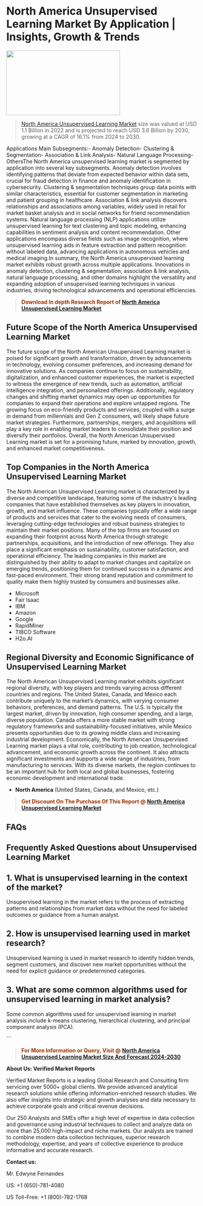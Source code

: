<p><h1>North America Unsupervised Learning Market By Application | Insights, Growth & Trends</h1><p><img class="aligncenter size-medium wp-image-105565" src="https://ffe5etoiles.com/wp-content/uploads/2025/01/MST7-300x171.png" alt="" width="300" height="171" /></p><blockquote><p><a href="https://www.verifiedmarketreports.com/download-sample/?rid=241118&utm_source=Github-NA&utm_medium=357" target="_blank">North America Unsupervised Learning Market</a> size was valued at USD 1.1 Billion in 2022 and is projected to reach USD 3.6 Billion by 2030, growing at a CAGR of 16.1% from 2024 to 2030.</p></blockquote>Applications Main Subsegments:- Anomaly Detection- Clustering & Segmentation- Association & Link Analysis- Natural Language Processing- OthersThe North America unsupervised learning market is segmented by application into several key subsegments. Anomaly detection involves identifying patterns that deviate from expected behavior within data sets, crucial for fraud detection in finance and anomaly identification in cybersecurity. Clustering & segmentation techniques group data points with similar characteristics, essential for customer segmentation in marketing and patient grouping in healthcare. Association & link analysis discovers relationships and associations among variables, widely used in retail for market basket analysis and in social networks for friend recommendation systems. Natural language processing (NLP) applications utilize unsupervised learning for text clustering and topic modeling, enhancing capabilities in sentiment analysis and content recommendation. Other applications encompass diverse fields such as image recognition, where unsupervised learning aids in feature extraction and pattern recognition without labeled data, advancing applications in autonomous vehicles and medical imaging.In summary, the North America unsupervised learning market exhibits robust growth across multiple applications. Innovations in anomaly detection, clustering & segmentation, association & link analysis, natural language processing, and other domains highlight the versatility and expanding adoption of unsupervised learning techniques in various industries, driving technological advancements and operational efficiencies.</p><blockquote><p><span style="color: #993300;"><strong>Download In depth Research Report of <a href="https://www.verifiedmarketreports.com/download-sample/?rid=241118&utm_source=Github-NA&utm_medium=357">North America Unsupervised Learning Market</a></strong></span></p></blockquote><h2>Future Scope of the North America Unsupervised Learning Market</h2><p>The future scope of the North American Unsupervised Learning market is poised for significant growth and transformation, driven by advancements in technology, evolving consumer preferences, and increasing demand for innovative solutions. As companies continue to focus on sustainability, digitalization, and enhanced customer experiences, the market is expected to witness the emergence of new trends, such as automation, artificial intelligence integration, and personalized offerings. Additionally, regulatory changes and shifting market dynamics may open up opportunities for companies to expand their operations and explore untapped regions. The growing focus on eco-friendly products and services, coupled with a surge in demand from millennials and Gen Z consumers, will likely shape future market strategies. Furthermore, partnerships, mergers, and acquisitions will play a key role in enabling market leaders to consolidate their position and diversify their portfolios. Overall, the North American Unsupervised Learning market is set for a promising future, marked by innovation, growth, and enhanced market competitiveness.</p><h2>Top Companies in the North America Unsupervised Learning Market</h2><p>The North American Unsupervised Learning market is characterized by a diverse and competitive landscape, featuring some of the industry's leading companies that have established themselves as key players in innovation, growth, and market influence. These companies typically offer a wide range of products and services that cater to the evolving needs of consumers, leveraging cutting-edge technologies and robust business strategies to maintain their market positions. Many of the top firms are focused on expanding their footprint across North America through strategic partnerships, acquisitions, and the introduction of new offerings. They also place a significant emphasis on sustainability, customer satisfaction, and operational efficiency. The leading companies in this market are distinguished by their ability to adapt to market changes and capitalize on emerging trends, positioning them for continued success in a dynamic and fast-paced environment. Their strong brand reputation and commitment to quality make them highly trusted by consumers and businesses alike.</p><p><ul><li>Microsoft </li><li> Fair Isaac </li><li> IBM </li><li> Amazon </li><li> Google </li><li> RapidMiner </li><li> TIBCO Software </li><li> H2o.AI</li></ul></p><h2>Regional Diversity and Economic Significance of Unsupervised Learning Market</h2><p>The North American Unsupervised Learning market exhibits significant regional diversity, with key players and trends varying across different countries and regions. The United States, Canada, and Mexico each contribute uniquely to the market’s dynamics, with varying consumer behaviors, preferences, and demand patterns. The U.S. is typically the largest market, driven by innovation, high consumer spending, and a large, diverse population. Canada offers a more stable market with strong regulatory frameworks and sustainability-focused initiatives, while Mexico presents opportunities due to its growing middle class and increasing industrial development. Economically, the North American Unsupervised Learning market plays a vital role, contributing to job creation, technological advancement, and economic growth across the continent. It also attracts significant investments and supports a wide range of industries, from manufacturing to services. With its diverse markets, the region continues to be an important hub for both local and global businesses, fostering economic development and international trade.</p><ul> <li><strong>North America</strong> (United States, Canada, and Mexico, etc.)</li></ul><blockquote><p><span style="color: #993300;"><strong>Get Discount On The Purchase Of This Report @ <a href="https://www.verifiedmarketreports.com/ask-for-discount/?rid=241118&utm_source=Github-NA&utm_medium=357">North America Unsupervised Learning Market</a></strong></span></p></blockquote><h2>FAQs</h2><p><h2>Frequently Asked Questions about Unsupervised Learning Market</h1><h2>1. What is unsupervised learning in the context of the market?</div><div></h2><p>Unsupervised learning in the market refers to the process of extracting patterns and relationships from market data without the need for labeled outcomes or guidance from a human analyst.</p><h2>2. How is unsupervised learning used in market research?</div><div></h2><p>Unsupervised learning is used in market research to identify hidden trends, segment customers, and discover new market opportunities without the need for explicit guidance or predetermined categories.</p><h2>3. What are some common algorithms used for unsupervised learning in market analysis?</div><div></h2><p>Some common algorithms used for unsupervised learning in market analysis include k-means clustering, hierarchical clustering, and principal component analysis (PCA).</p><!-- Repeat the pattern for the next 17 FAQs and answers --></body></html>```</p><blockquote><p><span style="color: #993300;"><strong>For More Information or Query, Visit @ <a href="https://www.verifiedmarketreports.com/product/unsupervised-learning-market/">North America Unsupervised Learning Market Size And Forecast 2024-2030</a></strong></span></p></blockquote><p><strong>About Us: Verified Market Reports</strong></p><p>Verified Market Reports is a leading Global Research and Consulting firm servicing over 5000+ global clients. We provide advanced analytical research solutions while offering information-enriched research studies. We also offer insights into strategic and growth analyses and data necessary to achieve corporate goals and critical revenue decisions.</p><p>Our 250 Analysts and SMEs offer a high level of expertise in data collection and governance using industrial techniques to collect and analyze data on more than 25,000 high-impact and niche markets. Our analysts are trained to combine modern data collection techniques, superior research methodology, expertise, and years of collective experience to produce informative and accurate research.</p><p><strong>Contact us:</strong></p><p>Mr. Edwyne Fernandes</p><p>US: +1 (650)-781-4080</p><p>US Toll-Free: +1 (800)-782-1768</p>
